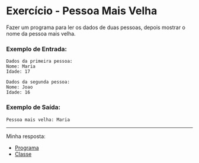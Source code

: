 # Exercício - Pessoa Mais Velha

Fazer um programa para ler os dados de duas pessoas, depois mostrar o nome da pessoa mais
velha.

### Exemplo de Entrada:

```
Dados da primeira pessoa:
Nome: Maria
Idade: 17

Dados da segunda pessoa:
Nome: Joao
Idade: 16
```

### Exemplo de Saída:

```
Pessoa mais velha: Maria
```

---

Minha resposta:

- [Programa](https://github.com/JonathanBarr0s/Udemy-CSharp/blob/main/01.%20Introdu%C3%A7%C3%A3o%20%C3%A0%20Programa%C3%A7%C3%A3o%20Orientada%20a%20Objetos/00.%20Pessoa%20Mais%20Velha/PessoaMaisVelha/PessoaMaisVelha/Program.cs)
- [Classe](https://github.com/JonathanBarr0s/Udemy-CSharp/blob/main/01.%20Introdu%C3%A7%C3%A3o%20%C3%A0%20Programa%C3%A7%C3%A3o%20Orientada%20a%20Objetos/00.%20Pessoa%20Mais%20Velha/PessoaMaisVelha/PessoaMaisVelha/Pessoa.cs)